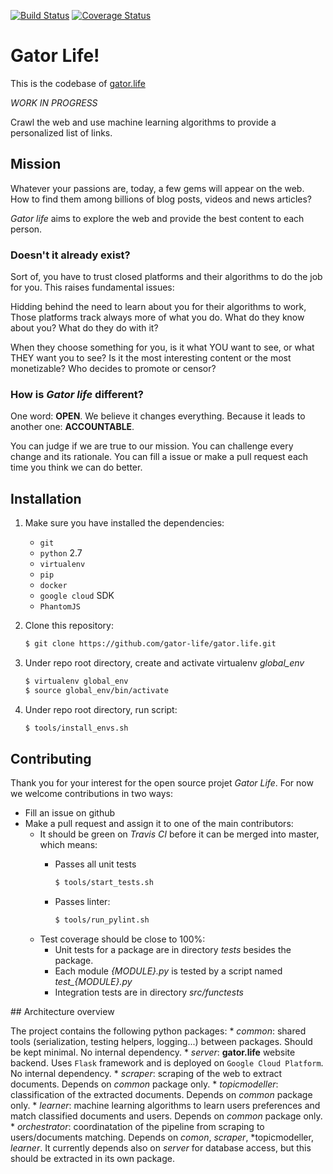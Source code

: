 [![Build Status](https://travis-ci.org/gator-life/gator.life.svg?branch=master)](https://travis-ci.org/gator-life/gator.life)
[![Coverage Status](https://coveralls.io/repos/gator-life/gator.life/badge.svg?branch=master)](https://coveralls.io/r/gator-life/gator.life?branch=master)

# Gator Life!

This is the codebase of [gator.life](http://www.gator.life)

*WORK IN PROGRESS*

Crawl the web and use machine learning algorithms to provide a personalized list of links. 

## Mission

Whatever your passions are, today, a few gems will appear on the web. How to find them among billions of blog posts, videos and news articles?

*Gator life* aims to explore the web and provide the best content to each person.

### Doesn't it already exist?

Sort of, you have to trust closed platforms and their algorithms to do the job for you. This raises fundamental issues:

Hidding behind the need to learn about you for their algorithms to work, Those platforms track always more of what you do. What do they know about you? What do they do with it?

When they choose something for you, is it what YOU want to see, or what THEY want you to see? Is it the most interesting content or the most monetizable? Who decides to promote or censor?

### How is *Gator life* different?

One word: **OPEN**. We believe it changes everything. Because it leads to another one: **ACCOUNTABLE**.

You can judge if we are true to our mission. You can challenge every change and its rationale. You can fill a issue or make a pull request each time you think we can do better.

## Installation

1. Make sure you have installed the dependencies:

	* `git`
	* `python` 2.7
	* `virtualenv`
	* `pip`
	* `docker`
	* `google cloud` SDK
	* `PhantomJS`

2. Clone this repository:

	```sh
	$ git clone https://github.com/gator-life/gator.life.git
	```

3. Under repo root directory, create and activate virtualenv *global_env*

	```sh
	$ virtualenv global_env
	$ source global_env/bin/activate
	```

3. Under repo root directory, run script:

	```sh
	$ tools/install_envs.sh
	```

## Contributing

Thank you for your interest for the open source projet *Gator Life*. For now we welcome contributions in two ways:

* Fill an issue on github
* Make a pull request and assign it to one of the main contributors:
	* It should be green on *Travis CI* before it can be merged into master, which means:
		* Passes all unit tests

			```sh
			$ tools/start_tests.sh
			```

		* Passes linter:

			```sh
			$ tools/run_pylint.sh
			```
	* Test coverage should be close to 100%:
		* Unit tests for a package are in directory *tests* besides the package.
		* Each module *{MODULE}.py* is tested by a script named *test_{MODULE}.py*
		* Integration tests are in directory *src/functests*


## Architecture overview

The project contains the following python packages:
	* *common*: shared tools (serialization, testing helpers, logging...) between packages. Should be kept minimal. No internal dependency.
	* *server*: **gator.life** website backend. Uses `Flask` framework and is deployed on `Google Cloud Platform`. No internal dependency.
	* *scraper*: scraping of the web to extract documents. Depends on *common* package only.
	* *topicmodeller*: classification of the extracted documents. Depends on *common* package only.
	* *learner*: machine learning algorithms to learn users preferences and match classified documents and users. Depends on *common* package only.
	* *orchestrator*: coordinatation of the pipeline from scraping to users/documents matching. Depends on *comon*, *scraper*, *topicmodeller, *learner*. It currently depends also on *server* for database access, but this should be extracted in its own package.

